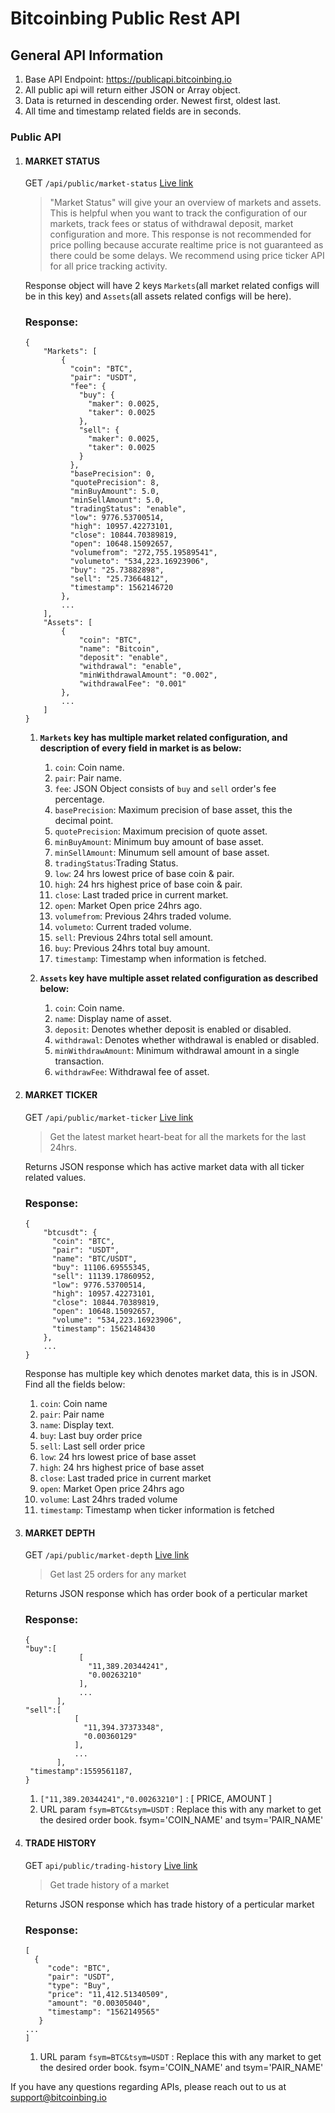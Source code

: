 # Bitcoinbing Public Rest API

## General API Information
1. Base API Endpoint: https://publicapi.bitcoinbing.io
2. All public api will return either JSON or Array object.
3. Data is returned in descending order. Newest first, oldest last.
4. All time and timestamp related fields are in seconds.

### Public API

1. #### MARKET STATUS
   GET `/api/public/market-status`  [Live link](https://publicapi.bitcoinbing.io/api/public/market-status)

    > "Market Status" will give your an overview of markets and assets. This is helpful when you want to track the configuration of our markets, track fees or status of withdrawal deposit, market configuration and more. This response is not recommended for price polling because accurate realtime price is not guaranteed as there could be some delays. We recommend using price ticker API for all price tracking activity.
    
    Response object will have 2 keys `Markets`(all market related configs will be in this key) and `Assets`(all assets related configs will be here). 
    ### Response:
    ```
    {
        "Markets": [
            {
              "coin": "BTC",
              "pair": "USDT",
              "fee": {
                "buy": {
                  "maker": 0.0025,
                  "taker": 0.0025
                },
                "sell": {
                  "maker": 0.0025,
                  "taker": 0.0025
                }
              },
              "basePrecision": 0,
              "quotePrecision": 8,
              "minBuyAmount": 5.0,
              "minSellAmount": 5.0,
              "tradingStatus": "enable",
              "low": 9776.53700514,
              "high": 10957.42273101,
              "close": 10844.70389819,
              "open": 10648.15092657,
              "volumefrom": "272,755.19589541",
              "volumeto": "534,223.16923906",
              "buy": "25.73882898",
              "sell": "25.73664812",
              "timestamp": 1562146720
            },
            ...
        ],
        "Assets": [
            {
                "coin": "BTC",
                "name": "Bitcoin",
                "deposit": "enable",
                "withdrawal": "enable",
                "minWithdrawalAmount": "0.002",
                "withdrawalFee": "0.001"                
            },
            ...
        ]
    }
    ```
    
    
    1. **`Markets` key has multiple market related configuration, and description of every field in market is as below:**
    
        1. `coin`: Coin name.
        1. `pair`: Pair name.
        1. `fee`: JSON Object consists of `buy` and `sell` order's fee percentage.
        1. `basePrecision`: Maximum precision of base asset, this the decimal point.
        1. `quotePrecision`: Maximum  precision of quote asset.
        1. `minBuyAmount`: Minimum buy amount of base asset.
        1. `minSellAmount`: Minumum sell amount of base asset.
        1. `tradingStatus`:Trading Status.
        1. `low`: 24 hrs lowest price of base coin & pair.
        1. `high`: 24 hrs highest price of base coin & pair.
        1. `close`: Last traded price in current market.
        1. `open`: Market Open price 24hrs ago.
        1. `volumefrom`: Previous 24hrs traded volume.
        1. `volumeto`: Current traded volume.
        1. `sell`: Previous 24hrs total sell amount.
        1. `buy`: Previous 24hrs total buy amount.        
        1. `timestamp`: Timestamp when information is fetched.
    1. **`Assets` key have multiple asset related configuration as described below:**
    
        1. `coin`: Coin name.
        1. `name`: Display name of asset.
        1. `deposit`: Denotes whether deposit is enabled or disabled.
        1. `withdrawal`: Denotes whether withdrawal is enabled or disabled.
        1. `minWithdrawAmount`: Minimum withdrawal amount in a single transaction.
        1. `withdrawFee`: Withdrawal fee of asset.
              
        


1. #### MARKET TICKER
   GET `/api/public/market-ticker` [Live link](https://cdn.bitcoinbing.io/api/public/market-ticker)
    > Get the latest market heart-beat for all the markets for the last 24hrs.
    
    Returns JSON response which has active market data with all ticker related values.
    ### Response:
    ```
    {
        "btcusdt": {
          "coin": "BTC",
          "pair": "USDT",
          "name": "BTC/USDT",
          "buy": 11106.69555345,
          "sell": 11139.17860952,
          "low": 9776.53700514,
          "high": 10957.42273101,
          "close": 10844.70389819,
          "open": 10648.15092657,
          "volume": "534,223.16923906",
          "timestamp": 1562148430
        },
        ...
    }
    ```
    Response has multiple key which denotes market data, this is in JSON. Find all the fields below:
    
    1. `coin`: Coin name
    1. `pair`: Pair name
    1. `name`: Display text.
    1. `buy`: Last buy order price
    1. `sell`: Last sell order price
    1. `low`: 24 hrs lowest price of base asset
    1. `high`: 24 hrs highest price of base asset
    1. `close`: Last traded price in current market
    1. `open`: Market Open price 24hrs ago
    1. `volume`: Last 24hrs traded volume
    1. `timestamp`: Timestamp when ticker information is fetched
    
      
    

1. #### MARKET DEPTH
   GET `/api/public/market-depth` [Live link](https://publicapi.bitcoinbing.io/api/public/market-depth?fsym=BTC&tsym=USDT)
    > Get last 25 orders for any market
    
    Returns JSON response which has order book of a perticular market
    ### Response:
    ```
    {
    "buy":[
                [
                  "11,389.20344241",
                  "0.00263210"
                ],
                ...
           ],
    "sell":[
               [
                 "11,394.37373348",
                 "0.00360129"
               ],
               ...
           ],
     "timestamp":1559561187,
    }
    
    ```
    1. `["11,389.20344241","0.00263210"]` : [ PRICE, AMOUNT ]
    1. URL param `fsym=BTC&tsym=USDT` : Replace this with any market to get the desired order book.
                                        fsym='COIN_NAME' and tsym='PAIR_NAME'
    
1. #### TRADE HISTORY
   GET `api/public/trading-history` [Live link](https://publicapi.bitcoinbing.io/api/public/trading-history?fsym=BTC&tsym=USDT)
    > Get trade history of a market
    
    Returns JSON response which has trade history of a perticular market
    ### Response:
    ```
    [
      {
         "code": "BTC",
         "pair": "USDT",
         "type": "Buy",
         "price": "11,412.51340509",
         "amount": "0.00305040",
         "timestamp": "1562149565"
       }  
   ...
   ]
    ```
    1. URL param `fsym=BTC&tsym=USDT` : Replace this with any market to get the desired order book.
                                        fsym='COIN_NAME' and tsym='PAIR_NAME'
    
    
If you have any questions regarding APIs, please reach out to us at support@bitcoinbing.io
